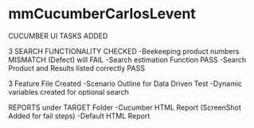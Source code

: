 # mmCucumberCarlosLevent

CUCUMBER UI TASKS ADDED

3 SEARCH FUNCTIONALITY CHECKED
  -Beekeeping product numbers MISMATCH (Defect) will FAIL
  -Search estimation Function PASS
  -Search Product and Results listed correctly PASS
  
 3 Feature File Created
  -Scenario Outline for Data Driven Test
  -Dynamic variables created for optional search
  
  
 REPORTS under TARGET Folder
  -Cucumber HTML Report (ScreenShot Added for fail steps)
  -Default HTML Report
